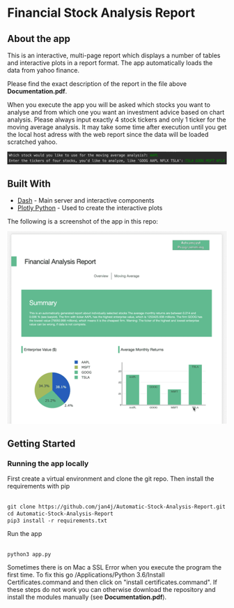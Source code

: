 # Financial Stock Analysis Report

## About the app

This is an interactive, multi-page report which displays a number of tables and interactive plots in a report format. The app automatically loads the data from yahoo finance.

Please find the exact description of the report in the file above **Documentation.pdf**.

When you execute the app you will be asked which stocks you want to analyse and from which one you want an investment advice based on chart analysis.
Please always input exactly 4 stock tickers and only 1 ticker for the moving average analysis.
It may take some time after execution until you get the local host adress with the web report since the data will be loaded scratched yahoo.


![Image description](screenshots/Screenshot1.png)

## Built With

- [Dash](https://dash.plot.ly/) - Main server and interactive components
- [Plotly Python](https://plot.ly/python/) - Used to create the interactive plots

The following is a screenshot of the app in this repo:

![animated](screenshots/financial-report-demo.gif)


## Getting Started

### Running the app locally

First create a virtual environment and clone the git repo.
Then install the requirements with pip

```

git clone https://github.com/jan4j/Automatic-Stock-Analysis-Report.git
cd Automatic-Stock-Analysis-Report
pip3 install -r requirements.txt

```

Run the app

```

python3 app.py

```

Sometimes there is on Mac a SSL Error when you execute the program the first time. To fix this go /Applications/Python 3.6/Install Certificates.command and then click on "install certificates.command".
If these steps do not work you can otherwise download the repository and install the modules manually (see **Documentation.pdf**).


